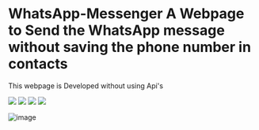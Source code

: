 # WhatsApp-Messenger A Webpage to Send the WhatsApp message without saving the phone number in contacts
This webpage is Developed without using Api's 

<img src="https://img.shields.io/badge/HTML5-E34F26?style=for-the-badge&logo=html5&logoColor=white" /> <img src="https://img.shields.io/badge/CSS3-1572B6?style=for-the-badge&logo=css3&logoColor=white" /> <img src="https://img.shields.io/badge/JavaScript-323330?style=for-the-badge&logo=javascript&logoColor=F7DF1E" /> <img src="https://img.shields.io/badge/Bootstrap-563D7C?style=for-the-badge&logo=bootstrap&logoColor=white" />

![image](https://user-images.githubusercontent.com/104497104/197227155-181c0c89-a142-470b-8098-3e61660fc87e.png)
